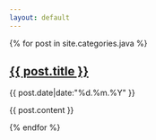 ```yaml
---
layout: default
---
```


{% for post in site.categories.java %}


<div class="blog-post">
    <h2 class="blog-post-title"> <a href="{{ post.url|prepend: site.baseurl }}">{{ post.title }}</a></h2>
    <p class="blog-post-meta">{{ post.date|date:"%d.%m.%Y" }}</p>
    {{ post.content }}

</div>


{% endfor %}